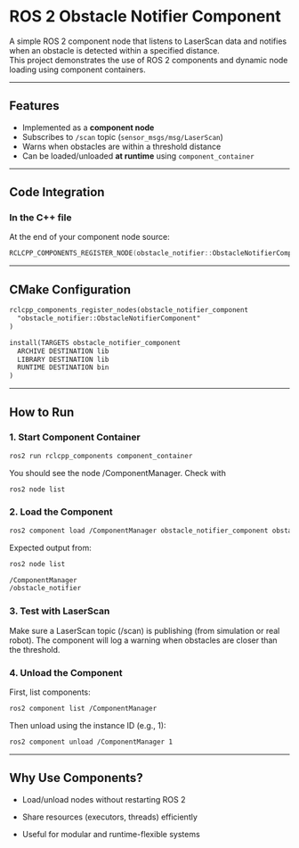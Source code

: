 # ROS 2 Obstacle Notifier Component

A simple ROS 2 component node that listens to LaserScan data and notifies when an obstacle is detected within a specified distance.  
This project demonstrates the use of ROS 2 components and dynamic node loading using component containers.

---

## Features

- Implemented as a **component node**
- Subscribes to `/scan` topic (`sensor_msgs/msg/LaserScan`)
- Warns when obstacles are within a threshold distance
- Can be loaded/unloaded **at runtime** using `component_container`

---

## Code Integration

### In the C++ file
At the end of your component node source:

```cpp
RCLCPP_COMPONENTS_REGISTER_NODE(obstacle_notifier::ObstacleNotifierComponent)
```
---

## CMake Configuration
```xml
rclcpp_components_register_nodes(obstacle_notifier_component
  "obstacle_notifier::ObstacleNotifierComponent"
)

install(TARGETS obstacle_notifier_component
  ARCHIVE DESTINATION lib
  LIBRARY DESTINATION lib
  RUNTIME DESTINATION bin
)
```
---
## How to Run
### 1. Start Component Container
```bash
ros2 run rclcpp_components component_container
```
You should see the node /ComponentManager.
Check with 
```bash
ros2 node list
```

### 2. Load the Component
```bash
ros2 component load /ComponentManager obstacle_notifier_component obstacle_notifier::ObstacleNotifierComponent
```
Expected output from:
```bash
ros2 node list

/ComponentManager
/obstacle_notifier
```
### 3. Test with LaserScan
Make sure a LaserScan topic (/scan) is publishing (from simulation or real robot).
The component will log a warning when obstacles are closer than the threshold.

### 4. Unload the Component

First, list components:
```bash
ros2 component list /ComponentManager
```
Then unload using the instance ID (e.g., 1):

```bash
ros2 component unload /ComponentManager 1
```
---
## Why Use Components?

  - Load/unload nodes without restarting ROS 2

  - Share resources (executors, threads) efficiently

  - Useful for modular and runtime-flexible systems